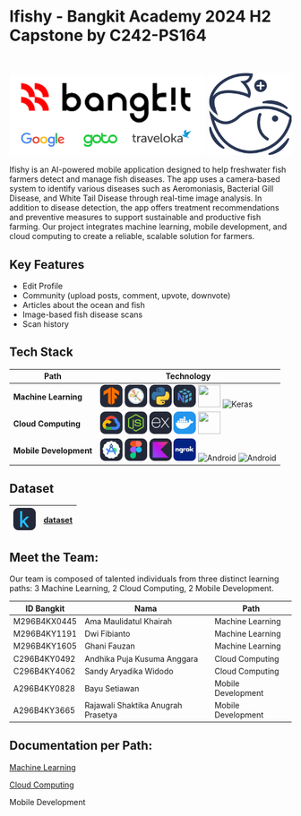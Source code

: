 # **Ifishy - Bangkit Academy 2024 H2 Capstone by C242-PS164**
<br>
<p align="center">
  <img src="https://github.com/SandyAryadika/Ifishy-C242-PS164/blob/main/Bangkit.png" alt="Bangkit Logo" width="350"/>
  <img src="https://github.com/SandyAryadika/Ifishy-C242-PS164/blob/main/Ifishy.png" alt="Ifishy Logo" width="150"/>
</p>

Ifishy is an AI-powered mobile application designed to help freshwater fish farmers detect and manage fish diseases. The app uses a camera-based system to identify various diseases such as Aeromoniasis, Bacterial Gill Disease, and White Tail Disease through real-time image analysis. In addition to disease detection, the app offers treatment recommendations and preventive measures to support sustainable and productive fish farming. Our project integrates machine learning, mobile development, and cloud computing to create a reliable, scalable solution for farmers.

## Key Features
- Edit Profile
- Community (upload posts, comment, upvote, downvote)
- Articles about the ocean and fish
- Image-based fish disease scans
- Scan history

## Tech Stack

| Path              | Technology                                                                                                   |
|---------------------|-------------------------------------------------------------------------------------------------------------|
| **Machine Learning**| <img src="https://github.com/LelouchFR/skill-icons/blob/main/assets/tensorflow-auto.svg" alt="TensorFlow" width="40" height="40"> <img src="https://github.com/LelouchFR/skill-icons/blob/main/assets/matplotlib-auto.svg" width="40" height="40"> <img src="https://github.com/LelouchFR/skill-icons/blob/main/assets/python-auto.svg" width="40" height="40"> <img src="https://github.com/LelouchFR/skill-icons/blob/main/assets/numpy-auto.svg" width="40" height="40"> <img src="https://github.com/LelouchFR/skill-icons/blob/main/assets/fastapi.svg" width="40" height="40"> <img src="https://github.com/user-attachments/assets/b665f849-8447-4e82-a941-383f64718449" alt="Keras" width="40" height="40"> |
| **Cloud Computing** | <img src="https://github.com/LelouchFR/skill-icons/blob/main/assets/gcp-auto.svg" alt="Google Cloud" width="40" height="40"> <img src="https://github.com/LelouchFR/skill-icons/blob/main/assets/nodejs-auto.svg" alt="Node.js" width="40" height="40"> <img src="https://github.com/LelouchFR/skill-icons/blob/main/assets/expressjs-auto.svg" alt="Express.js" width="40" height="40"> <img src="https://github.com/tandpfun/skill-icons/blob/main/icons/Docker.svg" alt="Docker" width="40" height="40"> <img src="https://github.com/LelouchFR/skill-icons/blob/main/assets/postman.svg" width="40" height="40">|
| **Mobile Development** | <img src="https://github.com/LelouchFR/skill-icons/blob/main/assets/androidstudio-auto.svg" alt="Android" width="40" height="40"> <img src="https://github.com/LelouchFR/skill-icons/blob/main/assets/figma-auto.svg" width="40" height="40"> <img src="https://github.com/LelouchFR/skill-icons/blob/main/assets/kotlin-auto.svg" alt="Kotlin" width="40" height="40"> <img src="https://github.com/LelouchFR/skill-icons/blob/main/assets/ngrok.svg" width="40" height="40"> <img src="https://www.mainsoft.org/images/android/l-7.svg" alt="Android" width="40"> <img src="https://user-images.githubusercontent.com/1812129/68318999-e93b0680-00bd-11ea-9d76-058222c7a654.png" alt="Android" height="40"> | 

## Dataset

| <img src="https://github.com/LelouchFR/skill-icons/blob/main/assets/kaggle-auto.svg" width="40" height="40">             | [dataset](https://www.kaggle.com/datasets/subirbiswas19/freshwater-fish-disease-aquaculture-in-south-asia)                                                                                                  |
|---------------------|-------------------------------------------------------------------------------------------------------------|

## Meet the Team:
Our team is composed of talented individuals from three distinct learning paths:
3 Machine Learning, 
2 Cloud Computing,
2 Mobile Development.

| **ID Bangkit**       | **Nama**                                      | **Path**                  |
|-----------------------|-----------------------------------------------|----------------------------|
| M296B4KX0445          | Ama Maulidatul Khairah                        | Machine Learning           |
| M296B4KY1191          | Dwi Fibianto                                  | Machine Learning           |
| M296B4KY1605          | Ghani Fauzan                                  | Machine Learning           |
| C296B4KY0492          | Andhika Puja Kusuma Anggara                   | Cloud Computing            |
| C296B4KY4062          | Sandy Aryadika Widodo                         | Cloud Computing            |
| A296B4KY0828          | Bayu Setiawan                                 | Mobile Development         |
| A296B4KY3665          | Rajawali Shaktika Anugrah Prasetya            | Mobile Development         |

## Documentation per Path:

[Machine Learning](https://github.com/SandyAryadika/Ifishy-C242-PS164/blob/main/MachineLearning/readme.md)

[Cloud Computing](https://github.com/SandyAryadika/Ifishy-C242-PS164/blob/main/CloudComputing/readme.md)

Mobile Development
